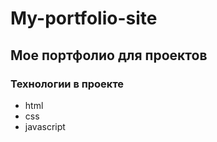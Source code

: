 # My-portfolio-site

## Мое портфолио для проектов

### Технологии в проекте
- html
- css
- javascript
